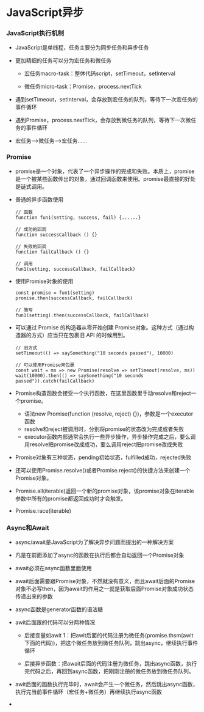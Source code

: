 # JavaScript异步

### JavaScript执行机制

- JavaScript是单线程，任务主要分为同步任务和异步任务

- 更加精细的任务可以分为宏任务和微任务
  
  - 宏任务macro-task：整体代码script，setTimeout，setInterval
  
  - 微任务micro-task：Promise，process.nextTick

- 遇到setTimeout，setInterval，会存放到宏任务的队列，等待下一次宏任务的事件循环

- 遇到Promise，process.nextTick，会存放到微任务的队列，等待下一次微任务的事件循环

- 宏任务——>微任务——>宏任务……

### Promise

- promise是一个对象，代表了一个异步操作的完成和失败。本质上，promise是一个被某些函数传出的对象，通过回调函数来使用。promise最直接的好处是链式调用。

- 普通的异步函数使用
  
  ```
  // 函数
  function fun1(setting, success, fail) {......}
  
  // 成功的回调
  function successCallback () {}
  
  // 失败的回调
  function failCallback () {}
  
  // 调用
  fun1(setting, successCallback, failCallback)
  ```

- 使用Promise对象的使用
  
  ```
  const promise = fun1(setting)
  promise.then(successCallback, failCallback)
  
  // 简写
  fun1(setting).then(successCallback, failCallback)
  ```

- 可以通过 Promise 的构造器从零开始创建 Promise对象。这种方式（通过构造器的方式）应当只在包裹旧 API 的时候用到。
  
  ```
  // 旧方式
  setTimeout(() => saySomething("10 seconds passed"), 10000)
  
  // 可以使用Promise来包裹
  const wait = ms => new Promise(resolve => setTimeout(resolve, ms))
  wait(10000).then(() => saySomething("10 seconds passed")).catch(failCallback)
  ```

- Promise构造函数会接受一个执行函数，在这里函数里手动resolve和reject一个promise。
  
  - 语法new Promise(function (resolve, reject) {})，参数是一个executor函数
  - resolve和reject被调用时，分别将promise的状态改为完成或者失败
  - executor函数内部通常会执行一些异步操作，异步操作完成之后，要么调用resolve把promise改成成功，要么调用reject把promise改成失败

- Promise对象有三种状态，pending初始状态，fulfilled成功，rejected失败

- 还可以使用Promise.resolve()或者Promise.reject()的快捷方法来创建一个Promise对象。

- Promise.all(iterable)返回一个新的promise对象，该promise对象在iterable参数中所有的promise都返回成功时才会触发。

- Promise.race(iterable)

### Async和Await

- async/await是JavaScript为了解决异步问题而提出的一种解决方案

- 凡是在前面添加了async的函数在执行后都会自动返回一个Promise对象

- await必须在async函数里面使用

- await后面需要跟Promise对象，不然就没有意义，而且await后面的Promise对象不必写then，因为await的作用之一就是获取后面Promise对象成功状态传递出来的参数

- async函数是generator函数的语法糖

- awit后面跟的代码可以分两种情况
  
  - 后接变量如awit 1：把awit后面的代码注册为微任务(promise.thsm(awit下面的代码))，把这个微任务放到微任务队列，跳出async，继续执行事件循环
  
  - 后接异步函数：把await后面的代码注册为微任务，跳出async函数，执行完代码之后，再回到async函数，把刚刚注册的微任务放到微任务队列。

- awit后面的函数执行完毕时，await会产生一个微任务，然后跳出async函数，执行完当前事件循环（宏任务+微任务）再继续执行async函数

- 
